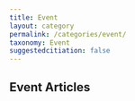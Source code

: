 ```yaml
---
title: Event
layout: category
permalink: /categories/event/
taxonomy: Event
suggestedcitiation: false
---
```


## Event Articles
